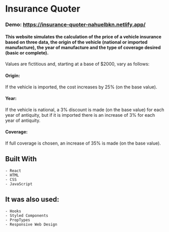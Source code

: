 # Insurance Quoter

### Demo: https://insurance-quoter-nahuelbkn.netlify.app/

#### This website simulates the calculation of the price of a vehicle insurance based on three data, the origin of the vehicle (national or imported manufacture), the year of manufacture and the type of coverage desired (basic or complete).

Values are fictitious and, starting at a base of $2000, vary as follows:

#### Origin:
If the vehicle is imported, the cost increases by 25% (on the base value).

#### Year:
If the vehicle is national, a 3% discount is made (on the base value) for each year of antiquity, but if it is imported there is an increase of 3% for each year of antiquity.

#### Coverage:
If full coverage is chosen, an increase of 35% is made (on the base value).


## Built With

    - React
    - HTML
    - CSS
  	- JavaScript
    
## It was also used:
    - Hooks
    - Styled Components
    - PropTypes
    - Responsive Web Design
